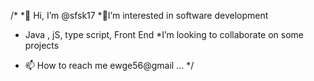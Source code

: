 /*
*👋 Hi, I’m @sfsk17
*👀I’m interested in software development 
* Java , jS, type script, Front End
*I’m looking to collaborate on some projects
- 📫 How to reach me ewge56@gmail ...
*/
